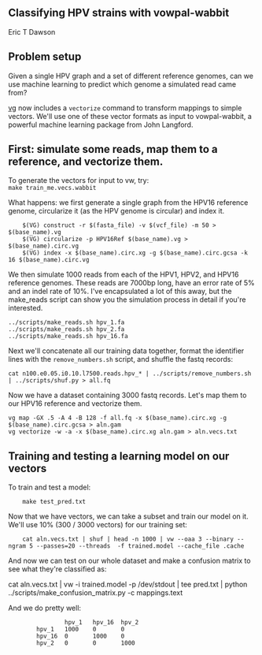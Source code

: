 Classifying HPV strains with vowpal-wabbit
-------------
Eric T Dawson

## Problem setup
Given a single HPV graph and a set of different reference genomes, can we
use machine learning to predict which genome a simulated read came from?


[vg](https:/github.com/vgteam/vg.git) now includes a `vectorize` command to transform mappings
to simple vectors. We'll use one of these vector formats as input to vowpal-wabbit,
a powerful machine learning package from John Langford.

## First: simulate some reads, map them to a reference, and vectorize them.
To generate the vectors for input to vw, try:  
`make train_me.vecs.wabbit`



What happens: we first generate a single graph from the HPV16 reference genome, circularize it (as the HPV genome is circular) and index it.

        $(VG) construct -r $(fasta_file) -v $(vcf_file) -m 50 > $(base_name).vg
        $(VG) circularize -p HPV16Ref $(base_name).vg > $(base_name).circ.vg
        $(VG) index -x $(base_name).circ.xg -g $(base_name).circ.gcsa -k 16 $(base_name).circ.vg

We then simulate 1000 reads from each of the HPV1, HPV2, and HPV16 reference genomes. These
reads are 7000bp long, have an error rate of 5% and an indel rate of 10%. I've encapsulated a lot
of this away, but the make_reads script can show you the simulation process in detail if you're interested.

	../scripts/make_reads.sh hpv_1.fa
	../scripts/make_reads.sh hpv_2.fa
	../scripts/make_reads.sh hpv_16.fa


Next we'll concatenate all our training data together, format the identifier lines with the `remove_numbers.sh` script,
and shuffle the fastq records:

	cat n100.e0.05.i0.10.l7500.reads.hpv_* | ../scripts/remove_numbers.sh | ../scripts/shuf.py > all.fq

Now we have a dataset containing 3000 fastq records. Let's map them to our HPV16 reference
and vectorize them.

    vg map -GX .5 -A 4 -B 128 -f all.fq -x $(base_name).circ.xg -g $(base_name).circ.gcsa > aln.gam
    vg vectorize -w -a -x $(base_name).circ.xg aln.gam > aln.vecs.txt

## Training and testing a learning model on our vectors 
To train and test a model:  

        make test_pred.txt

Now that we have vectors, we can take a subset and train our model on it. We'll use 10% (300 / 3000 vectors) for our training set:  
        
        cat aln.vecs.txt | shuf | head -n 1000 | vw --oaa 3 --binary --ngram 5 --passes=20 --threads  -f trained.model --cache_file .cache

And now we can test on our whole dataset and make a confusion matrix to see what they're classified as:  

   cat aln.vecs.txt | vw -i trained.model -p /dev/stdout | tee pred.txt | python ../scripts/make_confusion_matrix.py -c mappings.text 

And we do pretty well:

                    hpv_1   hpv_16  hpv_2
            hpv_1   1000    0       0
            hpv_16  0       1000    0
            hpv_2   0       0       1000
